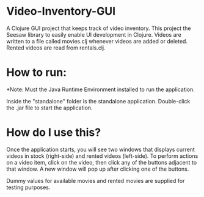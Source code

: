 # Video-Inventory-GUI

A Clojure GUI project that keeps track of video inventory. This project the Seesaw library to easily enable UI development in Clojure. Videos are written to a file called movies.clj whenever videos are added or deleted. Rented videos are read from rentals.clj.


# How to run:

*Note: Must the Java Runtime Environment installed to run the application.

Inside the "standalone" folder is the standalone application. Double-click the .jar file to start the application.


# How do I use this?

Once the application starts, you will see two windows that displays current videos in stock (right-side) and rented videos (left-side). To perform actions on a video item, click on the video, then click any of the buttons adjacent to that window. A new window will pop up after clicking one of the buttons. 

Dummy values for available movies and rented movies are supplied for testing purposes.
